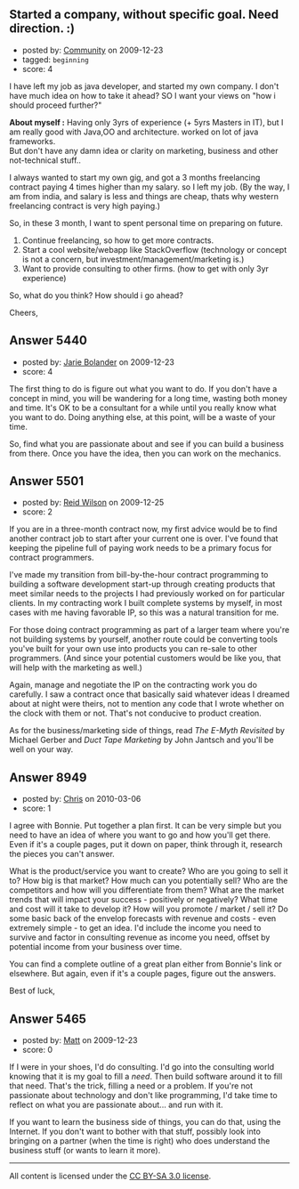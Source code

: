 ## Started a company, without specific goal. Need direction. :)

- posted by: [Community](https://stackexchange.com/users/-1/-1-community) on 2009-12-23
- tagged: `beginning`
- score: 4

I have left my job as java developer, and started my own company.
I don't have much idea on how to take it ahead? SO 
I want your views on "how i should proceed further?"   

**About myself :** 
Having only 3yrs of experience (+ 5yrs Masters in IT), but I am really good with Java,OO and architecture. worked on lot of java frameworks.   
But don't have any damn idea or clarity on marketing, business and other not-technical stuff.. 

I always wanted to start my own gig, and got a 3 months freelancing contract paying 4 times higher than my salary. so I left my job. (By the way, I am from india, and salary is less and things are cheap, thats why western freelancing contract is very high paying.)

So, in these 3 month, I want to spent personal time on preparing on future.

 1. Continue freelancing, so how to get more contracts.
 2. Start a cool website/webapp like
    StackOverflow (technology or concept
    is not a concern, but investment/management/marketing is.)
 3. Want to provide consulting to other
        firms. (how to get with only 3yr
        experience)

So, what do you think?   How should i go ahead?

Cheers,


## Answer 5440

- posted by: [Jarie Bolander](https://stackexchange.com/users/-1/585-jarie-bolander) on 2009-12-23
- score: 4

The first thing to do is figure out what you want to do. If you don't have a concept in mind, you will be wandering for a long time, wasting both money and time. It's OK to be a consultant for a while until you really know what you want to do. Doing anything else, at this point, will be a waste of your time. 

So, find what you are passionate about and see if you can build a business from there. Once you have the idea, then you can work on the mechanics.


## Answer 5501

- posted by: [Reid Wilson](https://stackexchange.com/users/-1/2038-reid-wilson) on 2009-12-25
- score: 2

If you are in a three-month contract now, my first advice would be to find another contract job to start after your current one is over. I've found that keeping the pipeline full of paying work needs to be a primary focus for contract programmers.

I've made my transition from bill-by-the-hour contract programming to building a software development start-up through creating products that meet similar needs to the projects I had previously worked on for particular clients. In my contracting work I built complete systems by myself, in most cases with me having favorable IP, so this was a natural transition for me.

For those doing contract programming as part of a larger team where you're not building systems by yourself, another route could be converting tools you've built for your own use into products you can re-sale to other programmers. (And since your potential customers would be like you, that will help with the marketing as well.) 

Again, manage and negotiate the IP on the contracting work you do carefully. I saw a contract once that basically said whatever ideas I dreamed about at night were theirs, not to mention any code that I wrote whether on the clock with them or not. That's not conducive to product creation.

As for the business/marketing side of things, read *The E-Myth Revisited* by Michael Gerber and *Duct Tape Marketing* by John Jantsch and you'll be well on your way. 


## Answer 8949

- posted by: [Chris](https://stackexchange.com/users/-1/412-chris) on 2010-03-06
- score: 1

I agree with Bonnie. Put together a plan first. It can be very simple but you need to have an idea of where you want to go and how you'll get there. Even if it's a couple pages, put it down on paper, think through it, research the pieces you can't answer.

What is the product/service you want to create? Who are you going to sell it to? How big is that market? How much can you potentially sell? Who are the competitors and how will you differentiate from them? What are the market trends that will impact your success - positively or negatively? What time and cost will it take to develop it? How will you promote / market / sell it? Do some basic back of the envelop forecasts with revenue and costs - even extremely simple - to get an idea. I'd include the income you need to survive and factor in consulting revenue as income you need, offset by potential income from your business over time.

You can find a complete outline of a great plan either from Bonnie's link or elsewhere. But again, even if it's a couple pages, figure out the answers. 



Best of luck,


## Answer 5465

- posted by: [Matt](https://stackexchange.com/users/-1/1653-matt) on 2009-12-23
- score: 0

If I were in your shoes, I'd do consulting. I'd go into the consulting world knowing that it is my goal to fill a *need*. Then build software around it to fill that need. That's the trick, filling a need or a problem. If you're not passionate about technology and don't like programming, I'd take time to reflect on what you are passionate about... and run with it. 

If you want to learn the business side of things, you can do that, using the Internet. If you don't want to bother with that stuff, possibly look into bringing on a partner (when the time is right) who does understand the business stuff (or wants to learn it more).



---

All content is licensed under the [CC BY-SA 3.0 license](https://creativecommons.org/licenses/by-sa/3.0/).

